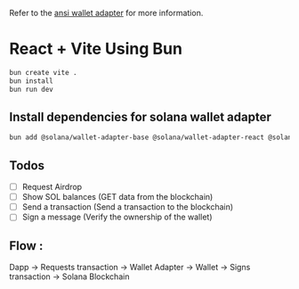 Refer to the [ansi wallet adapter](https://github.com/anza-xyz/wallet-adapter/blob/master/APP.md) for more information.

# React + Vite Using Bun

```sh
bun create vite .
bun install
bun run dev
```

## Install dependencies for solana wallet adapter

```sh
bun add @solana/wallet-adapter-base @solana/wallet-adapter-react @solana/wallet-adapter-react-ui @solana/wallet-adapter-wallets @solana/web3.js
```

## Todos

- [ ] Request Airdrop
- [ ] Show SOL balances (GET data from the blockchain)
- [ ] Send a transaction (Send a transaction to the blockchain)
- [ ] Sign a message (Verify the ownership of the wallet)

## Flow :

Dapp -> Requests transaction -> Wallet Adapter -> Wallet -> Signs transaction -> Solana Blockchain
